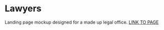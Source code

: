 # Lawyers

Landing page mockup designed for a made up legal office.
[LINK TO  PAGE](https://avenazim.github.io/Lawyers/)
